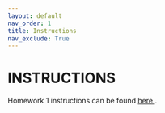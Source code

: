 ```yaml
---
layout: default
nav_order: 1
title: Instructions
nav_exclude: True
---
```

# INSTRUCTIONS
Homework 1 instructions can be found <a href="https://docs.google.com/document/d/1gg-lejsKe8fihtUsaEYC1I6zjBeWtKJRoCpKdLj8TJY/edit#heading=h.mux0g6mob5hb" target="_blank">here <i class="fas fa-external-link-alt"></i></a>.